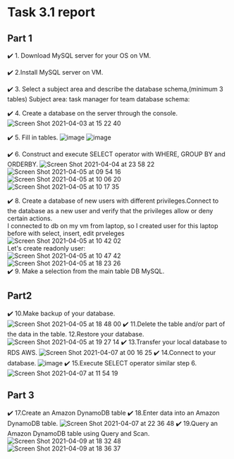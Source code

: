 # Task 3.1 report 
## Part 1
 ✔️ 1. Download MySQL server for your OS on VM.

 ✔️ 2.Install MySQL server on VM.

 ✔️ 3. Select a subject area and describe the database schema,(minimum 3 tables)
      Subject area: task manager for team
      database schema:
      
 ✔️ 4. Create a database  on  the server  through the console.
 ![Screen Shot 2021-04-03 at 15 22 40](https://user-images.githubusercontent.com/80945113/114208772-8874c500-9966-11eb-82bf-c4fc2a84b4ff.png)
 
 ✔️ 5. Fill in tables.
![image](https://user-images.githubusercontent.com/80945113/114209607-7cd5ce00-9967-11eb-9ede-45a4e0715ed3.png)
![image](https://user-images.githubusercontent.com/80945113/114209642-8828f980-9967-11eb-8478-ba02f4c2f9b4.png)

 ✔️ 6. Construct and execute SELECT operator with WHERE, GROUP BY and ORDERBY.
![Screen Shot 2021-04-04 at 23 58 22](https://user-images.githubusercontent.com/80945113/114209824-beff0f80-9967-11eb-88d0-741062167ba9.png)
![Screen Shot 2021-04-05 at 09 54 16](https://user-images.githubusercontent.com/80945113/114209847-c4f4f080-9967-11eb-8e94-502c05d90371.png)
![Screen Shot 2021-04-05 at 10 06 20](https://user-images.githubusercontent.com/80945113/114209868-cb836800-9967-11eb-91c5-a60d139fb707.png)
![Screen Shot 2021-04-05 at 10 17 35](https://user-images.githubusercontent.com/80945113/114209908-d3dba300-9967-11eb-9094-eeb8766cce8c.png)

 ✔️ 8. Create a database of new users with different privileges.Connect to the database
as a new user and verify that the privileges allow or deny certain actions. </br>
I connected to db on my vm from laptop, so I created user for this laptop before with select, insert, edit prveleges </br>
![Screen Shot 2021-04-05 at 10 42 02](https://user-images.githubusercontent.com/80945113/114210459-7a27a880-9968-11eb-88b5-5a622e30bd1a.png) </br>
Let's create readonly user: </br>
![Screen Shot 2021-04-05 at 10 47 42](https://user-images.githubusercontent.com/80945113/114210900-af33fb00-9968-11eb-81bf-25b463ae42c9.png)
![Screen Shot 2021-04-05 at 18 23 26](https://user-images.githubusercontent.com/80945113/114210920-b4914580-9968-11eb-8419-a03aa402f673.png) </br>
 ✔️ 9. Make a selection from  the main  table DB MySQL.

## Part2
 ✔️ 10.Make backup of your database.
![Screen Shot 2021-04-05 at 18 48 00](https://user-images.githubusercontent.com/80945113/114211057-d8ed2200-9968-11eb-99ec-4532ee89e0dd.png)
 ✔️ 11.Delete the table and/or part of the data in the table. 12.Restore your database.
![Screen Shot 2021-04-05 at 19 27 14](https://user-images.githubusercontent.com/80945113/114211093-e1455d00-9968-11eb-99dc-7f083d8a5536.png)
 ✔️ 13.Transfer your local database to RDS AWS.
 ![Screen Shot 2021-04-07 at 00 16 25](https://user-images.githubusercontent.com/80945113/114211410-48631180-9969-11eb-90a4-86d9086f4a05.png)
 ✔️ 14.Connect to your database.
 ![image](https://user-images.githubusercontent.com/80945113/114211630-8bbd8000-9969-11eb-863a-25d79b26be71.png)
 ✔️ 15.Execute SELECT operator similar step 6.
![Screen Shot 2021-04-07 at 11 54 19](https://user-images.githubusercontent.com/80945113/114211938-ee168080-9969-11eb-8700-5f9df32090c0.png)

## Part 3
 ✔️ 17.Create an Amazon DynamoDB table
 ✔️ 18.Enter data into an Amazon DynamoDB table.
![Screen Shot 2021-04-07 at 22 36 48](https://user-images.githubusercontent.com/80945113/114212092-19996b00-996a-11eb-8dbe-849c6f704528.png)
 ✔️ 19.Query an Amazon DynamoDB table using Query and Scan.
![Screen Shot 2021-04-09 at 18 32 48](https://user-images.githubusercontent.com/80945113/114212165-2fa72b80-996a-11eb-92ea-c64f61ddd072.png)
![Screen Shot 2021-04-09 at 18 36 37](https://user-images.githubusercontent.com/80945113/114212228-3f267480-996a-11eb-9240-77c52a2d800e.png)
